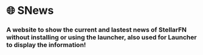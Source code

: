 # 🌐 SNews

### A website to show the current and lastest news of StellarFN without installing or using the launcher, also used for Launcher to display the information!


